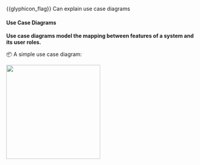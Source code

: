 <span id="prereqs"></span>

<span id="outcomes">{{glyphicon_flag}} Can explain use case diagrams</span>

<div id="title">

#### Use Case Diagrams

</div>

<div id="body">

**Use case diagrams model the mapping between features of a system and its user roles.**

<tip-box> 

:package: A simple use case diagram:

<img src="{{baseUrl}}/specifyingRequirements/useCases/introduction/images/ticketMachine.png" height="250" />

</tip-box>

</div>

<div id="extras">
</div>